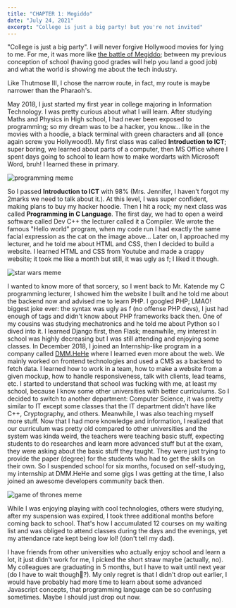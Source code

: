 ```yaml
---
title: "CHAPTER 1: Megiddo"
date: "July 24, 2021"
excerpt: "College is just a big party! but you're not invited"
---
```


"College is just a big party". I will never forgive Hollywood movies for lying to me. For me, it was more like [the battle of Megiddo](https://www.youtube.com/watch?v=uZcgkT_zAIA); between my previous conception of school (having good grades will help you land a good job) and what the world is showing me about the tech industry.

Like Thutmose III, I chose the narrow route, in fact, my route is maybe narrower than the Pharaoh's.

May 2018, I just started my first year in college majoring in Information Technology. I was pretty curious about what I will learn. After studying Maths and Physics in High school, I had never been exposed to programming; so my dream was to be a hacker, you know... like in the movies with a hoodie, a black terminal with green characters and all (once again screw you Hollywood!). My first class was called **Introduction to ICT**; super boring, we learned about parts of a computer, then MS Office where I spent days going to school to learn how to make wordarts with Microsoft Word, bruh! I learned these in primary.

![programming meme](https://res.cloudinary.com/dgzxnoltd/image/upload/v1627125718/The%20Silverbook/sorcery-meme_jaijag.png "programming")

So I passed **Introduction to ICT** with 98% (Mrs. Jennifer, I haven't forgot my 2marks we need to talk about it.). At this level, I was super confident, making plans to buy my hacker hoodie. Then I hit a rock; my next class was called **Programming in C Language**. The first day, we had to open a weird software called Dev C++ the lecturer called it a Compiler. We wrote the famous "Hello world" program, when my code run I had exactly the same facial expression as the cat on the image above... Later on, I approached my lecturer, and he told me about HTML and CSS, then I decided to build a website. I learned HTML and CSS from Youtube and made a crappy website; it took me like a month but still, it was ugly as f; I liked it though.

![star wars meme](https://res.cloudinary.com/dgzxnoltd/image/upload/v1627126619/The%20Silverbook/force_h3yrrp.jpg)

I wanted to know more of that sorcery, so I went back to Mr. Katende my C programming lecturer, I showed him the website I built and he told me about the backend now and advised me to learn PHP. I googled PHP; LMAO! biggest joke ever: the syntax was ugly as f (no offense PHP devs), I just had enough of tags and didn't know about PHP frameworks back then. One of my cousins was studying mechatronics and he told me about Python so I dived into it. I learned Django first, then Flask; meanwhile, my interest in school was highly decreasing but I was still attending and enjoying some classes. In December 2018, I joined an Internship-like program in a company called [DMM.HeHe](https://about.hehe.rw/) where I learned even more about the web. We mainly worked on frontend technologies and used a CMS as a backend to fetch data. I learned how to work in a team, how to make a website from a given mockup, how to handle responsiveness, talk with clients, lead teams, etc. I started to understand that school was fucking with me, at least my school, because I know some other universities with better curriculums. So I decided to switch to another department: Computer Science, it was pretty similar to IT except some classes that the IT department didn't have like C++, Cryptography, and others. Meanwhile, I was also teaching myself more stuff. Now that I had more knowledge and information, I realized that our curriculum was pretty old compared to other universities and the system was kinda weird, the teachers were teaching basic stuff, expecting students to do researches and learn more advanced stuff but at the exam, they were asking about the basic stuff they taught. They were just trying to provide the paper (degree) for the students who had to get the skills on their own. So I suspended school for six months, focused on self-studying, my internship at DMM.HeHe and some gigs I was getting at the time, I also joined an awesome developers community back then.

![game of thrones meme](https://res.cloudinary.com/dgzxnoltd/image/upload/v1627129482/The%20Silverbook/i-choose-violence_aw7eue.jpg)

While I was enjoying playing with cool technologies, others were studying, after my suspension was expired, I took three additional months before coming back to school. That's how I accumulated 12 courses on my waiting list and was obliged to attend classes during the days and the evenings, yet my attendance rate kept being low lol! (don't tell my dad).

I have friends from other universities who actually enjoy school and learn a lot, it just didn't work for me, I picked the short straw maybe (actually, no). My colleagues are graduating in 5 months, but I have to wait until next year (do I have to wait though🌝️?).
My only regret is that I didn't drop out earlier, I would have probably had more time to learn about some advanced Javascript concepts, that programming language can be so confusing sometimes. Maybe I should just drop out now.
